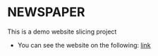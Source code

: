 # NEWSPAPER

This is a demo website slicing project

 * You can see the website on the following: [link](https://miroslav6.github.io/newspaper)
